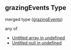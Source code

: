 ## grazingEvents Type

merged type ([grazingEvents](specification-definitions-crop-properties-grazingevents.md))

any of

-   [Untitled array in undefined](specification-definitions-crop-properties-grazingevents-anyof-0.md "check type definition")
-   [Untitled null in undefined](specification-definitions-crop-properties-grazingevents-anyof-1.md "check type definition")
